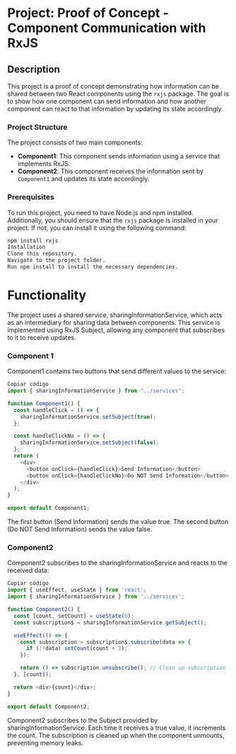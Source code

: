 # Project: Proof of Concept - Component Communication with RxJS

## Description

This project is a proof of concept demonstrating how information can be shared between two React components using the `rxjs` package. The goal is to show how one component can send information and how another component can react to that information by updating its state accordingly.

### Project Structure

The project consists of two main components:

- **Component1**: This component sends information using a service that implements RxJS.
- **Component2**: This component receives the information sent by `Component1` and updates its state accordingly.

### Prerequisites

To run this project, you need to have Node.js and npm installed. Additionally, you should ensure that the `rxjs` package is installed in your project. If not, you can install it using the following command:

```bash
npm install rxjs
Installation
Clone this repository.
Navigate to the project folder.
Run npm install to install the necessary dependencies.
```

# Functionality
The project uses a shared service, sharingInformationService, which acts as an intermediary for sharing data between components. This service is implemented using RxJS Subject, allowing any component that subscribes to it to receive updates.

### Component 1
Component1 contains two buttons that send different values to the service:

```javascript
Copiar código
import { sharingInformationService } from "../services";

function Component1() {
  const handleClick = () => {
    sharingInformationService.setSubject(true);
  };

  const handleClickNo = () => {
    sharingInformationService.setSubject(false);
  };
  return (
    <div>
      <button onClick={handleClick}>Send Information</button>
      <button onClick={handleClickNo}>Do NOT Send Information</button>
    </div>
  );
}

export default Component1;
```
The first button (Send Information) sends the value true.
The second button (Do NOT Send Information) sends the value false.


### Component2
Component2 subscribes to the sharingInformationService and reacts to the received data:

``` js
Copiar código
import { useEffect, useState } from 'react';
import { sharingInformationService } from '../services';

function Component2() {
  const [count, setCount] = useState(0);
  const subscription$ = sharingInformationService.getSubject();

  useEffect(() => {
    const subscription = subscription$.subscribe(data => {
      if (!!data) setCount(count + 1);
    });

    return () => subscription.unsubscribe(); // Clean up subscription
  }, [count]); 

  return <div>{count}</div>;
}

export default Component2;
```
Component2 subscribes to the Subject provided by sharingInformationService. Each time it receives a true value, it increments the count.
The subscription is cleaned up when the component unmounts, preventing memory leaks.
